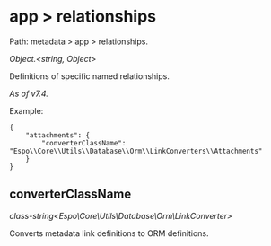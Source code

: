 # app > relationships

Path: metadata > app > relationships.

*Object.<string, Object\>*

Definitions of specific named relationships.

*As of v7.4.*

Example:

```
{
    "attachments": {
        "converterClassName": "Espo\\Core\\Utils\\Database\\Orm\\LinkConverters\\Attachments"
    }
}
```

## converterClassName

*class-string<Espo\Core\Utils\Database\Orm\LinkConverter\>*

Converts metadata link definitions to ORM definitions.
